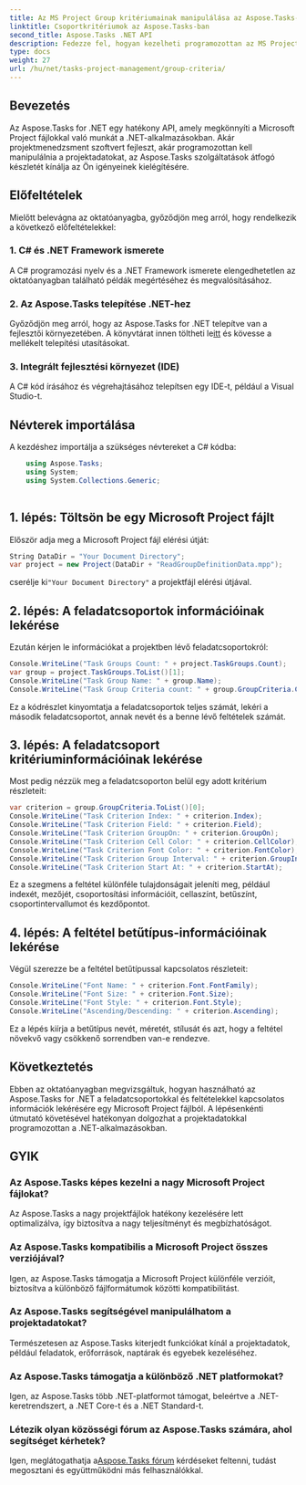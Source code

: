 ```yaml
---
title: Az MS Project Group kritériumainak manipulálása az Aspose.Tasks-ban
linktitle: Csoportkritériumok az Aspose.Tasks-ban
second_title: Aspose.Tasks .NET API
description: Fedezze fel, hogyan kezelheti programozottan az MS Project fájlokat .NET-ben az Aspose.Tasks használatával. Példák lépésről lépésre lekérni a feladatcsoport- és kritériuminformációkat.
type: docs
weight: 27
url: /hu/net/tasks-project-management/group-criteria/
---
```

## Bevezetés
Az Aspose.Tasks for .NET egy hatékony API, amely megkönnyíti a Microsoft Project fájlokkal való munkát a .NET-alkalmazásokban. Akár projektmenedzsment szoftvert fejleszt, akár programozottan kell manipulálnia a projektadatokat, az Aspose.Tasks szolgáltatások átfogó készletét kínálja az Ön igényeinek kielégítésére.
## Előfeltételek
Mielőtt belevágna az oktatóanyagba, győződjön meg arról, hogy rendelkezik a következő előfeltételekkel:
### 1. C# és .NET Framework ismerete
A C# programozási nyelv és a .NET Framework ismerete elengedhetetlen az oktatóanyagban található példák megértéséhez és megvalósításához.
### 2. Az Aspose.Tasks telepítése .NET-hez
 Győződjön meg arról, hogy az Aspose.Tasks for .NET telepítve van a fejlesztői környezetében. A könyvtárat innen töltheti le[itt](https://releases.aspose.com/tasks/net/) és kövesse a mellékelt telepítési utasításokat.
### 3. Integrált fejlesztési környezet (IDE)
A C# kód írásához és végrehajtásához telepítsen egy IDE-t, például a Visual Studio-t.

## Névterek importálása
A kezdéshez importálja a szükséges névtereket a C# kódba:
```csharp
    using Aspose.Tasks;
    using System;
    using System.Collections.Generic;
    
```
## 1. lépés: Töltsön be egy Microsoft Project fájlt
Először adja meg a Microsoft Project fájl elérési útját:
```csharp
String DataDir = "Your Document Directory";
var project = new Project(DataDir + "ReadGroupDefinitionData.mpp");
```
 cserélje ki`"Your Document Directory"` a projektfájl elérési útjával.
## 2. lépés: A feladatcsoportok információinak lekérése
Ezután kérjen le információkat a projektben lévő feladatcsoportokról:
```csharp
Console.WriteLine("Task Groups Count: " + project.TaskGroups.Count);
var group = project.TaskGroups.ToList()[1];
Console.WriteLine("Task Group Name: " + group.Name);
Console.WriteLine("Task Group Criteria count: " + group.GroupCriteria.Count);
```
Ez a kódrészlet kinyomtatja a feladatcsoportok teljes számát, lekéri a második feladatcsoportot, annak nevét és a benne lévő feltételek számát.
## 3. lépés: A feladatcsoport kritériuminformációinak lekérése
Most pedig nézzük meg a feladatcsoporton belül egy adott kritérium részleteit:
```csharp
var criterion = group.GroupCriteria.ToList()[0];
Console.WriteLine("Task Criterion Index: " + criterion.Index);
Console.WriteLine("Task Criterion Field: " + criterion.Field);
Console.WriteLine("Task Criterion GroupOn: " + criterion.GroupOn);
Console.WriteLine("Task Criterion Cell Color: " + criterion.CellColor);
Console.WriteLine("Task Criterion Font Color: " + criterion.FontColor);
Console.WriteLine("Task Criterion Group Interval: " + criterion.GroupInterval);
Console.WriteLine("Task Criterion Start At: " + criterion.StartAt);
```
Ez a szegmens a feltétel különféle tulajdonságait jeleníti meg, például indexét, mezőjét, csoportosítási információit, cellaszínt, betűszínt, csoportintervallumot és kezdőpontot.
## 4. lépés: A feltétel betűtípus-információinak lekérése
Végül szerezze be a feltétel betűtípussal kapcsolatos részleteit:
```csharp
Console.WriteLine("Font Name: " + criterion.Font.FontFamily);
Console.WriteLine("Font Size: " + criterion.Font.Size);
Console.WriteLine("Font Style: " + criterion.Font.Style);
Console.WriteLine("Ascending/Descending: " + criterion.Ascending);
```
Ez a lépés kiírja a betűtípus nevét, méretét, stílusát és azt, hogy a feltétel növekvő vagy csökkenő sorrendben van-e rendezve.

## Következtetés
Ebben az oktatóanyagban megvizsgáltuk, hogyan használható az Aspose.Tasks for .NET a feladatcsoportokkal és feltételekkel kapcsolatos információk lekérésére egy Microsoft Project fájlból. A lépésenkénti útmutató követésével hatékonyan dolgozhat a projektadatokkal programozottan a .NET-alkalmazásokban.
## GYIK
### Az Aspose.Tasks képes kezelni a nagy Microsoft Project fájlokat?
Az Aspose.Tasks a nagy projektfájlok hatékony kezelésére lett optimalizálva, így biztosítva a nagy teljesítményt és megbízhatóságot.
### Az Aspose.Tasks kompatibilis a Microsoft Project összes verziójával?
Igen, az Aspose.Tasks támogatja a Microsoft Project különféle verzióit, biztosítva a különböző fájlformátumok közötti kompatibilitást.
### Az Aspose.Tasks segítségével manipulálhatom a projektadatokat?
Természetesen az Aspose.Tasks kiterjedt funkciókat kínál a projektadatok, például feladatok, erőforrások, naptárak és egyebek kezeléséhez.
### Az Aspose.Tasks támogatja a különböző .NET platformokat?
Igen, az Aspose.Tasks több .NET-platformot támogat, beleértve a .NET-keretrendszert, a .NET Core-t és a .NET Standard-t.
### Létezik olyan közösségi fórum az Aspose.Tasks számára, ahol segítséget kérhetek?
 Igen, meglátogathatja a[Aspose.Tasks fórum](https://forum.aspose.com/c/tasks/15) kérdéseket feltenni, tudást megosztani és együttműködni más felhasználókkal.